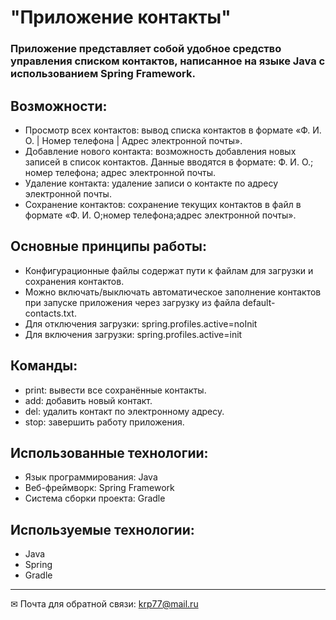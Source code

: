 # "Приложение контакты"
### Приложение представляет собой удобное средство управления списком контактов, написанное на языке Java с использованием Spring Framework.

## Возможности:
- Просмотр всех контактов: вывод списка контактов в формате «Ф. И. О. | Номер телефона | Адрес электронной почты».
- Добавление нового контакта: возможность добавления новых записей в список контактов. Данные вводятся в формате: Ф. И. О.; номер телефона; адрес электронной почты.
- Удаление контакта: удаление записи о контакте по адресу электронной почты.
- Сохранение контактов: сохранение текущих контактов в файл в формате «Ф. И. О;номер телефона;адрес электронной почты».


## Основные принципы работы:
- Конфигурационные файлы содержат пути к файлам для загрузки и сохранения контактов.
- Можно включать/выключать автоматическое заполнение контактов при запуске приложения через загрузку из файла default-contacts.txt.
- Для отключения загрузки: spring.profiles.active=noInit
- Для включения загрузки: spring.profiles.active=init
## Команды:
- print: вывести все сохранённые контакты.
- add: добавить новый контакт.
- del: удалить контакт по электронному адресу.
- stop: завершить работу приложения.
## Использованные технологии:
- Язык программирования: Java
- Веб-фреймворк: Spring Framework
- Система сборки проекта: Gradle

## Используемые технологии:

- Java
- Spring
- Gradle


____
✉ Почта для обратной связи:
<a href="">krp77@mail.ru</a>